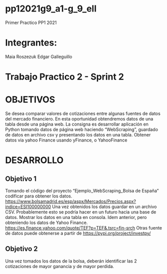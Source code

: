 # pp12021g9_a1-g_9_ell
Primer Practico PP1 2021
# Integrantes:
Maia Roszezuk
Edgar Galleguillo



# Trabajo Practico 2 - Sprint 2

# OBJETIVOS
Se desea comparar valores de cotizaciones entre algunas fuentes de datos del mercado financiero. 
En esta oportunidad obtendremos datos de una tabla desde una página web.
La consigna es desarrollar aplicación en Python tomando datos de página web haciendo “WebScraping”, guardado de datos en archivo csv y presentando los datos en una tabla. 
Obtener datos via yahoo Finance usando yFinance, o YahooFinance

# DESARROLLO
## Objetivo 1
Tomando el código del proyecto “Ejemplo_WebScraping_Bolsa de España” codificar para obtener los datos.
https://www.bolsamadrid.es/esp/aspx/Mercados/Precios.aspx?indice=ESI100000000
Una vez obtenidos los datos guardar en un archivo CSV. Probablemente esto se podría hacer en un futuro hacia una base de datos.
Mostrar los datos en una tabla en consola.
Idem anterior, pero obteniendo los datos de Yahoo Finance.
https://es.finance.yahoo.com/quote/TEF?p=TEF&.tsrc=fin-srch
Otras fuente de datos puede obtenerse a partir de https://pypi.org/project/investpy/

## Objetivo 2
Una vez tomados los datos de la bolsa, deberán identificar las 2 cotizaciones de mayor ganancia y de mayor perdida.


